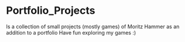 # Portfolio_Projects
Is a collection of small projects (mostly games) of Moritz Hammer as an addition to a portfolio
Have fun exploring my games :)
